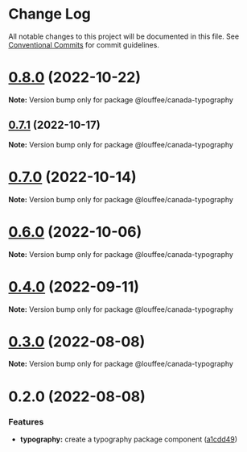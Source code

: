 # Change Log

All notable changes to this project will be documented in this file.
See [Conventional Commits](https://conventionalcommits.org) for commit guidelines.

# [0.8.0](https://github.com/louffee/canada-design-system/compare/v0.7.1...v0.8.0) (2022-10-22)

**Note:** Version bump only for package @louffee/canada-typography

## [0.7.1](https://github.com/louffee/canada-design-system/compare/v0.7.0...v0.7.1) (2022-10-17)

**Note:** Version bump only for package @louffee/canada-typography

# [0.7.0](https://github.com/louffee/canada-design-system/compare/v0.6.0...v0.7.0) (2022-10-14)

**Note:** Version bump only for package @louffee/canada-typography

# [0.6.0](https://github.com/louffee/canada-design-system/compare/v0.5.0...v0.6.0) (2022-10-06)

**Note:** Version bump only for package @louffee/canada-typography

# [0.4.0](https://github.com/louffee/canada-design-system/compare/v0.3.3...v0.4.0) (2022-09-11)

**Note:** Version bump only for package @louffee/canada-typography

# [0.3.0](https://github.com/louffee/canada-design-system/compare/v0.2.0...v0.3.0) (2022-08-08)

**Note:** Version bump only for package @louffee/canada-typography

# 0.2.0 (2022-08-08)

### Features

- **typography:** create a typography package component ([a1cdd49](https://github.com/louffee/canada-design-system/commit/a1cdd495569b038d9eb516aa03a26d8e9023a57b))
